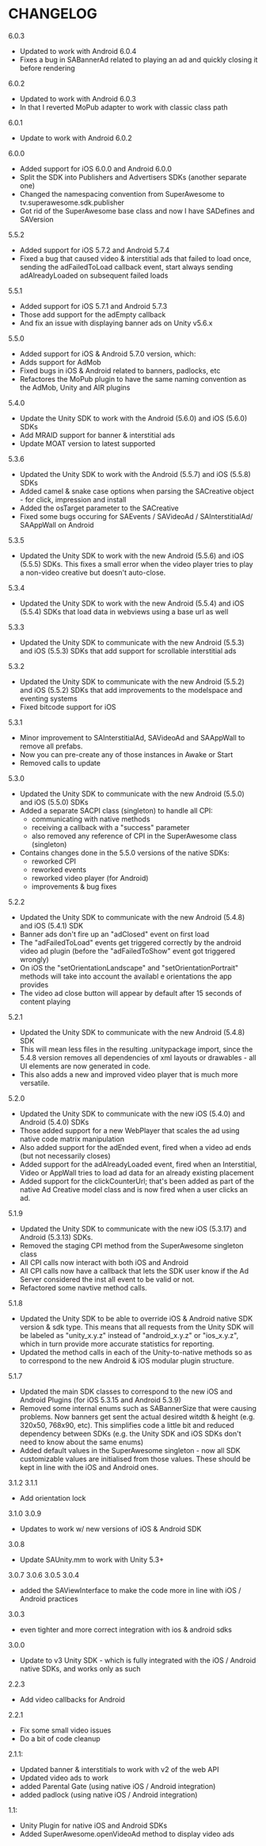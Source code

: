 CHANGELOG
=========

6.0.3
 - Updated to work with Android 6.0.4
 - Fixes a bug in SABannerAd related to playing an ad and quickly closing it before rendering

6.0.2
 - Updated to work with Android 6.0.3
 - In that I reverted MoPub adapter to work with classic class path

6.0.1
 - Update to work with Android 6.0.2

6.0.0
 - Added support for iOS 6.0.0 and Android 6.0.0
 - Split the SDK into Publishers and Advertisers SDKs (another separate one)
 - Changed the namespacing convention from SuperAwesome to tv.superawesome.sdk.publisher
 - Got rid of the SuperAwesome base class and now I have SADefines and SAVersion

5.5.2
 - Added support for iOS 5.7.2 and Android 5.7.4
 - Fixed a bug that caused video & interstitial ads that failed to load once, sending the adFailedToLoad callback event, start always sending adAlreadyLoaded on subsequent failed loads

5.5.1 
 - Added support for iOS 5.7.1 and Android 5.7.3
 - Those add support for the adEmpty callback
 - And fix an issue with displaying banner ads on Unity v5.6.x

5.5.0
 - Added support for iOS & Android 5.7.0 version, which:
 - Adds support for AdMob
 - Fixed bugs in iOS & Android related to banners, padlocks, etc
 - Refactores the MoPub plugin to have the same naming convention as the AdMob, Unity and AIR plugins

5.4.0
 - Update the Unity SDK to work with the Android (5.6.0) and iOS (5.6.0) SDKs
 - Add MRAID support for banner & interstitial ads
 - Update MOAT version to latest supported

5.3.6
 - Updated the Unity SDK to work with the Android (5.5.7) and iOS (5.5.8) SDKs
 - Added camel & snake case options when parsing the SACreative object - for click, impression and install
 - Added the osTarget parameter to the SACreative
 - Fixed some bugs occuring for SAEvents / SAVideoAd / SAInterstitialAd/ SAAppWall on Android

5.3.5
 - Updated the Unity SDK to work with the new Android (5.5.6) and iOS (5.5.5) SDKs. This fixes a small error when the video player tries to play a non-video creative but doesn't auto-close.

5.3.4
 - Updated the Unity SDK to work with the new Android (5.5.4) and iOS (5.5.4) SDKs that load data in webviews using a base url as well

5.3.3
 - Updated the Unity SDK to communicate with the new Android (5.5.3) and iOS (5.5.3) SDKs that add support for scrollable interstitial ads

5.3.2
 - Updated the Unity SDK to communicate with the new Android (5.5.2) and iOS (5.5.2) SDKs that add improvements to the modelspace and eventing systems
 - Fixed bitcode support for iOS

5.3.1
 - Minor improvement to SAInterstitialAd, SAVideoAd and SAAppWall to remove all prefabs.
 - Now you can pre-create any of those instances in Awake or Start
 - Removed calls to update

5.3.0
 - Updated the Unity SDK to communicate with the new Android (5.5.0) and iOS (5.5.0) SDKs
 - Added a separate SACPI class (singleton) to handle all CPI:
    - communicating with native methods
    - receiving a callback with a "success" parameter
    - also removed any reference of CPI in the SuperAwesome class (singleton)
 - Contains changes done in the 5.5.0 versions of the native SDKs:
    - reworked CPI
    - reworked events
    - reworked video player (for Android)
    - improvements & bug fixes

5.2.2
 - Updated the Unity SDK to communicate with the new Android (5.4.8) and iOS (5.4.1) SDK
 - Banner ads don't fire up an "adClosed" event on first load
 - The "adFailedToLoad" events get triggered correctly by the android video ad plugin (before the "adFailedToShow" event got triggered wrongly)
 - On iOS the "setOrientationLandscape" and "setOrientationPortrait"  methods will take into account the availabl
e orientations the app provides
 - The video ad close button will appear by default after 15 seconds of content playing

5.2.1
 - Updated the Unity SDK to communicate with the new Android (5.4.8) SDK
 - This will mean less files in the resulting .unitypackage import, since the 5.4.8 version removes all dependencies of xml layouts or drawables - all UI elements are now generated in code.
 - This also adds a new and improved video player that is much more versatile.

5.2.0
 - Updated the Unity SDK to communicate with the new iOS (5.4.0) and Android (5.4.0) SDKs
 - Those added support for a new WebPlayer that scales the ad using native code matrix manipulation
 - Also added support for the adEnded event, fired when a video ad ends (but not necessarily closes)
 - Added support for the adAlreadyLoaded event, fired when an Interstitial, Video or AppWall tries to
 load ad data for an already existing placement
 - Added support for the clickCounterUrl; that's been added as part of the native Ad Creative model class and is now fired when a user clicks an ad.

5.1.9
 - Updated the Unity SDK to communicate with the new iOS (5.3.17) and Android (5.3.13) SDKs.
 - Removed the staging CPI method from the SuperAwesome singleton class
 - All CPI calls now interact with both iOS and Android
 - All CPI calls now have a callback that lets the SDK user know if the Ad Server considered the inst
all event to be valid or not.
 - Refactored some navtive method calls.

5.1.8
 - Updated the Unity SDK to be able to override iOS & Android native SDK version & sdk type. This means that all requests from the Unity SDK will be labeled as "unity_x.y.z" instead of "android_x.y.z" or "ios_x.y.z", which in turn provide more accurate statistics for reporting.
 - Updated the method calls in each of the Unity-to-native methods so as to correspond to the new Android & iOS modular plugin structure.

5.1.7
 - Updated the main SDK classes to correspond to the new iOS and Android Plugins (for iOS 5.3.15 and Android 5.3.9)
 - Removed some internal enums such as SABannerSize that were causing problems. Now banners get sent the actual desired witdth & height (e.g. 320x50, 768x90, etc). This simplifies code a little bit and reduced dependency between SDKs (e.g. the Unity SDK and iOS SDKs don't need to know about the same enums)
 - Added default values in the SuperAwesome singleton - now all SDK customizable values are initialised from those values. These should be kept in line with the iOS and Android ones.

3.1.2
3.1.1
 - Add orientation lock

3.1.0
3.0.9
 - Updates to work w/ new versions of iOS & Android SDK

3.0.8
 - Update SAUnity.mm to work with Unity 5.3+

3.0.7
3.0.6
3.0.5
3.0.4
 - added the SAViewInterface to make the code more in line with iOS / Android practices

3.0.3
 - even tighter and more correct integration with ios & android sdks

3.0.0
 - Update to v3 Unity SDK - which is fully integrated with the iOS / Android native SDKs, and works only as such

2.2.3
 - Add video callbacks for Android

2.2.1
 - Fix some small video issues
 - Do a bit of code cleanup

2.1.1:
 - Updated banner & interstitials to work with v2 of the web API
 - Updated video ads to work
 - added Parental Gate (using native iOS / Android integration)
 - added padlock (using native iOS / Android integration)

1.1:
 - Unity Plugin for native iOS and Android SDKs
 - Added SuperAwesome.openVideoAd method to display video ads
